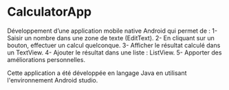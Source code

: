# CalculatorApp

Développement d’une application mobile native Android qui permet de :
1- Saisir un nombre dans une zone de texte (EditText). 
2- En cliquant sur un bouton, effectuer un calcul quelconque. 
3- Afficher le résultat calculé dans un TextView. 
4- Ajouter le résultat dans une liste : ListView. 
5- Apporter des améliorations personnelles. 

Cette application a été développée en langage Java en utilisant l'environnement Android studio.
